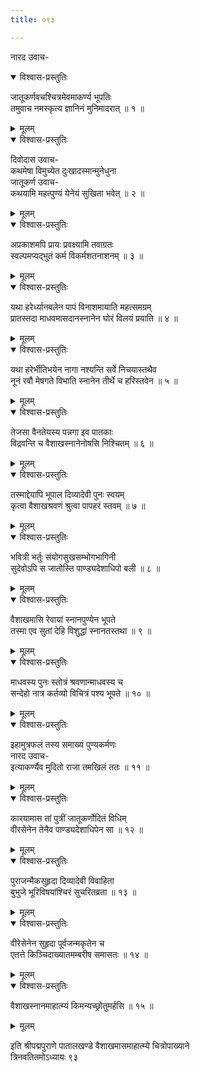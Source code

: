```yaml
---
title: ०९३

---
```

नारद उवाच-  

<details open><summary>विश्वास-प्रस्तुतिः</summary>

जातूकर्णवचश्चित्रमेवमाकर्ण्य भूपतिः  
तमुवाच नमस्कृत्य ज्ञानिनं मुनिमादरात् ॥ १ ॥
</details>

<details><summary>मूलम्</summary>

जातूकर्णवचश्चित्रमेवमाकर्ण्य भूपतिः  
तमुवाच नमस्कृत्य ज्ञानिनं मुनिमादरात् ॥ १ ॥
</details>



<details open><summary>विश्वास-प्रस्तुतिः</summary>

दिवोदास उवाच-  
कथमेषा विमुच्येत दुःखादस्मान्मुनेधुना  
जातूकर्ण उवाच-  
कथयामि महत्पुण्यं येनेयं सुखिता भवेत् ॥ २ ॥
</details>

<details><summary>मूलम्</summary>

दिवोदास उवाच-  
कथमेषा विमुच्येत दुःखादस्मान्मुनेधुना  
जातूकर्ण उवाच-  
कथयामि महत्पुण्यं येनेयं सुखिता भवेत् ॥ २ ॥
</details>



<details open><summary>विश्वास-प्रस्तुतिः</summary>

अप्रकाशमपि प्रायः प्रवक्ष्यामि तवाग्रतः  
स्वल्पमप्यद्भुतं कर्म विकर्मशतनाशनम् ॥ ३ ॥
</details>

<details><summary>मूलम्</summary>

अप्रकाशमपि प्रायः प्रवक्ष्यामि तवाग्रतः  
स्वल्पमप्यद्भुतं कर्म विकर्मशतनाशनम् ॥ ३ ॥
</details>



<details open><summary>विश्वास-प्रस्तुतिः</summary>

यथा हरेर्ध्यानबलेन पापं विनाशमायाति महत्समग्रम्  
प्रातस्तदा माधवमासदानस्नानेन घोरं विलयं प्रयाति ॥ ४ ॥
</details>

<details><summary>मूलम्</summary>

यथा हरेर्ध्यानबलेन पापं विनाशमायाति महत्समग्रम्  
प्रातस्तदा माधवमासदानस्नानेन घोरं विलयं प्रयाति ॥ ४ ॥
</details>



<details open><summary>विश्वास-प्रस्तुतिः</summary>

यथा हरेर्भीतिभयेन नागा नश्यन्ति सर्वे निचयास्तथैव  
नूनं रवौ मेषगते विभाति स्नानेन तीर्थे च हरिस्तवेन ॥ ५ ॥
</details>

<details><summary>मूलम्</summary>

यथा हरेर्भीतिभयेन नागा नश्यन्ति सर्वे निचयास्तथैव  
नूनं रवौ मेषगते विभाति स्नानेन तीर्थे च हरिस्तवेन ॥ ५ ॥
</details>



<details open><summary>विश्वास-प्रस्तुतिः</summary>

तेजसा वैनतेयस्य पन्नगा इव पातकाः  
विद्रवन्ति च वैशाखस्नानेनोषसि निश्चितम् ॥ ६ ॥
</details>

<details><summary>मूलम्</summary>

तेजसा वैनतेयस्य पन्नगा इव पातकाः  
विद्रवन्ति च वैशाखस्नानेनोषसि निश्चितम् ॥ ६ ॥
</details>



<details open><summary>विश्वास-प्रस्तुतिः</summary>

तस्माद्देयापि भूपाल दिव्यादेवी पुनः स्वयम्  
कृत्वा वैशाखश्रवणं श्रुत्वा पापहरं स्तवम् ॥ ७ ॥
</details>

<details><summary>मूलम्</summary>

तस्माद्देयापि भूपाल दिव्यादेवी पुनः स्वयम्  
कृत्वा वैशाखश्रवणं श्रुत्वा पापहरं स्तवम् ॥ ७ ॥
</details>



<details open><summary>विश्वास-प्रस्तुतिः</summary>

भवित्री भर्तुः संयोगसुखसम्भोगभागिनी  
सुदेवोऽपि स जातोस्ति पाण्ड्यदेशाधिपो बली ॥ ८ ॥
</details>

<details><summary>मूलम्</summary>

भवित्री भर्तुः संयोगसुखसम्भोगभागिनी  
सुदेवोऽपि स जातोस्ति पाण्ड्यदेशाधिपो बली ॥ ८ ॥
</details>



<details open><summary>विश्वास-प्रस्तुतिः</summary>

वैशाखमासि रेवायां स्नानपुण्येन भूपते  
तस्मा एव सुतां देहि विशुद्धां स्नानतस्तथा ॥ ९ ॥
</details>

<details><summary>मूलम्</summary>

वैशाखमासि रेवायां स्नानपुण्येन भूपते  
तस्मा एव सुतां देहि विशुद्धां स्नानतस्तथा ॥ ९ ॥
</details>



<details open><summary>विश्वास-प्रस्तुतिः</summary>

माधवस्य पुनः स्तोत्रं श्रवणान्माधवस्य च  
सन्देहो नात्र कर्तव्यो विचित्रं पश्य भूपते ॥ १० ॥
</details>

<details><summary>मूलम्</summary>

माधवस्य पुनः स्तोत्रं श्रवणान्माधवस्य च  
सन्देहो नात्र कर्तव्यो विचित्रं पश्य भूपते ॥ १० ॥
</details>



<details open><summary>विश्वास-प्रस्तुतिः</summary>

इहामुत्रफलं तस्य समाख्यं पुण्यकर्मणः  
नारद उवाच-  
इत्याकर्ण्यैव मुदितो राजा तमखिलं ततः ॥ ११ ॥
</details>

<details><summary>मूलम्</summary>

इहामुत्रफलं तस्य समाख्यं पुण्यकर्मणः  
नारद उवाच-  
इत्याकर्ण्यैव मुदितो राजा तमखिलं ततः ॥ ११ ॥
</details>



<details open><summary>विश्वास-प्रस्तुतिः</summary>

कारयामास तां पुत्रीं जातूकर्णोदितं विधिम्  
वीरसेनेन तेनैव पाण्ड्यदेशाधिपेन सा ॥ १२ ॥
</details>

<details><summary>मूलम्</summary>

कारयामास तां पुत्रीं जातूकर्णोदितं विधिम्  
वीरसेनेन तेनैव पाण्ड्यदेशाधिपेन सा ॥ १२ ॥
</details>



<details open><summary>विश्वास-प्रस्तुतिः</summary>

पुराजन्मैकसुहृदा दिव्यादेवी विवाहिता  
बुभुजे भूरिविषयांश्चिरं सुचरितव्रता ॥ १३ ॥
</details>

<details><summary>मूलम्</summary>

पुराजन्मैकसुहृदा दिव्यादेवी विवाहिता  
बुभुजे भूरिविषयांश्चिरं सुचरितव्रता ॥ १३ ॥
</details>



<details open><summary>विश्वास-प्रस्तुतिः</summary>

वीरेसेनेन सुहृदा पूर्वजन्मकृतेन च  
एतत्ते किञ्चिदाख्यातमम्बरीष समासतः ॥ १४ ॥
</details>

<details><summary>मूलम्</summary>

वीरेसेनेन सुहृदा पूर्वजन्मकृतेन च  
एतत्ते किञ्चिदाख्यातमम्बरीष समासतः ॥ १४ ॥
</details>



<details open><summary>विश्वास-प्रस्तुतिः</summary>

वैशाखस्नानमाहात्म्यं किमन्यच्छ्रोतुमर्हसि ॥ १५ ॥
</details>

<details><summary>मूलम्</summary>

वैशाखस्नानमाहात्म्यं किमन्यच्छ्रोतुमर्हसि ॥ १५ ॥
</details>


इति श्रीपद्मपुराणे पातालखण्डे वैशाखमासमाहात्म्ये चित्रोपाख्याने  
त्रिनवतितमोऽध्यायः ९३